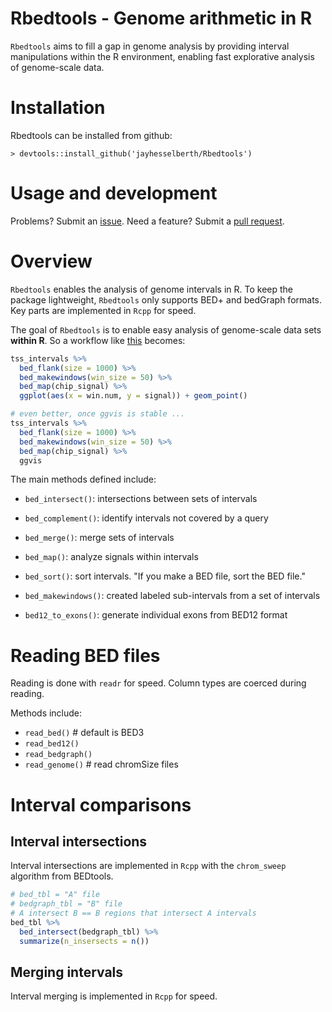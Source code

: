Rbedtools - Genome arithmetic in R
==================================

`Rbedtools` aims to fill a gap in genome analysis by providing interval manipulations within the R environment, enabling fast explorative analysis of genome-scale data.

Installation
============

Rbedtools can be installed from github:

    > devtools::install_github('jayhesselberth/Rbedtools')

Usage and development
=====================

Problems? Submit an [issue](https://github.com/jayhesselberth/Rbedtools/issues). Need a feature? Submit a [pull request](https://github.com/jayhesselberth/Rbedtools/pulls).

Overview
========

`Rbedtools` enables the analysis of genome intervals in R. To keep the package lightweight, `Rbedtools` only supports BED+ and bedGraph formats. Key parts are implemented in `Rcpp` for speed.

The goal of `Rbedtools` is to enable easy analysis of genome-scale data sets **within R**. So a workflow like [this](https://github.com/arq5x/bedtools-protocols/blob/master/bedtools.md#bp3-plot-transcription-factor-occupancy-surrounding-the-transcription-start-site) becomes:

``` r
tss_intervals %>%
  bed_flank(size = 1000) %>%
  bed_makewindows(win_size = 50) %>%
  bed_map(chip_signal) %>%
  ggplot(aes(x = win.num, y = signal)) + geom_point()

# even better, once ggvis is stable ...
tss_intervals %>%
  bed_flank(size = 1000) %>%
  bed_makewindows(win_size = 50) %>%
  bed_map(chip_signal) %>%
  ggvis
```

The main methods defined include:

-   `bed_intersect()`: intersections between sets of intervals
-   `bed_complement()`: identify intervals not covered by a query
-   `bed_merge()`: merge sets of intervals
-   `bed_map()`: analyze signals within intervals

-   `bed_sort()`: sort intervals. "If you make a BED file, sort the BED file."
-   `bed_makewindows()`: created labeled sub-intervals from a set of intervals
-   `bed12_to_exons()`: generate individual exons from BED12 format

Reading BED files
=================

Reading is done with `readr` for speed. Column types are coerced during reading.

Methods include:

-   `read_bed()` \# default is BED3
-   `read_bed12()`
-   `read_bedgraph()`
-   `read_genome()` \# read chromSize files

Interval comparisons
====================

Interval intersections
----------------------

Interval intersections are implemented in `Rcpp` with the `chrom_sweep` algorithm from BEDtools.

``` r
# bed_tbl = "A" file
# bedgraph_tbl = "B" file
# A intersect B == B regions that intersect A intervals
bed_tbl %>%
  bed_intersect(bedgraph_tbl) %>%
  summarize(n_insersects = n())
```

Merging intervals
-----------------

Interval merging is implemented in `Rcpp` for speed.
